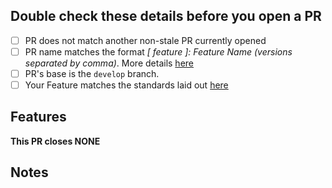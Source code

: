 ## Double check these details before you open a PR

<!-- Tick the checkboxes to ensure you've done everything correctly -->
- [ ] PR does not match another non-stale PR currently opened
- [ ] PR name matches the format *[ feature ]: <i>Feature Name</i> (<i>versions separated by comma</i>)*. More details [here](https://github.com/TheCodeRaccoons/WebflowTrickery/wiki/Overview-on-Submitting-Features)
- [ ] PR's base is the `develop` branch.
- [ ] Your Feature matches the standards laid out [here](https://github.com/TheCodeRaccoons/WebflowTrickery/wiki/Programming-Standards)

<!-- Refer to the [contributing](https://github.com/TheCodeRaccoons/WebflowTrickery/wiki/Contributing) guidelines for more details. -->

## Features
<!-- List your features here and the benefits they bring. Include images/codes if appropriate -->

**This PR closes NONE**
<!-- List issues that this PR would close above. Ex: This PR closes #1, #2, #3. -->
<!-- If your pull request does not fix any issue, it's best to make an issue OR remove this section, depending on your changes. -->

## Notes
<!-- List anything note-worthy here (potential issues, this needs to be merged to `master` before working, etc.). -->
